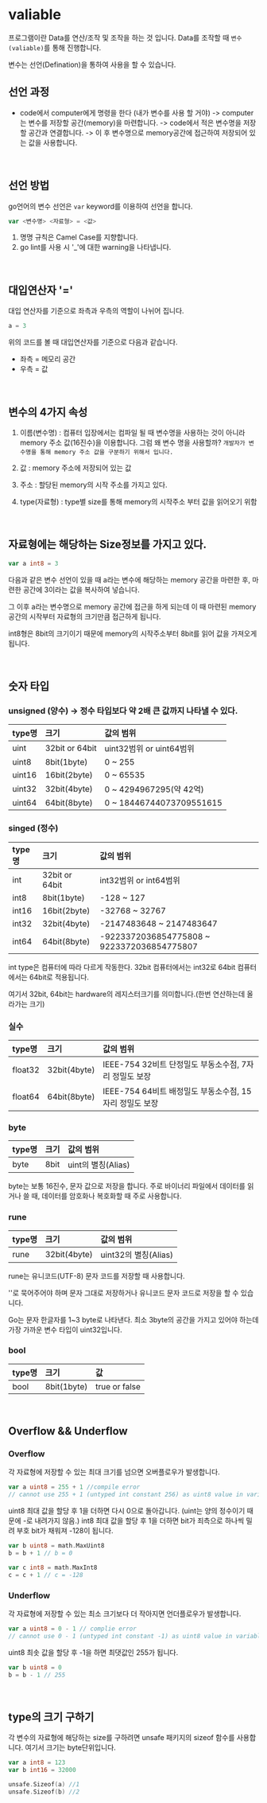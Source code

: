 valiable
===

프로그램이란 Data를 연산/조작 및 조작을 하는 것 입니다. Data를 조작할 때 `변수(valiable)`를 통해 진행합니다.

변수는 선언(Defination)을 통하여 사용을 할 수 있습니다.

## 선언 과정

- code에서 computer에게 명령을 한다 (내가 변수를 사용 할 거야) -> computer는 변수를 저장할 공간(memory)을 마련합니다. -> code에서 적은 변수명을 저장할 공간과 연결합니다. -> 이 후 변수명으로 memory공간에 접근하여 저장되어 있는 값을 사용합니다.

<br>

## 선언 방법

go언어의 변수 선언은 `var` keyword를 이용하여 선언을 합니다. 

```go
var <변수명> <자료형> = <값>
```

1. 명명 규칙은 Camel Case를 지향합니다.
2. go lint를 사용 시 '_'에 대한 warning을 나타냅니다.

<br>

## 대입연산자 '='

대입 연산자를 기준으로 좌측과 우측의 역할이 나뉘어 집니다.

```go
a = 3
```

위의 코드를 볼 때 대입연산자를 기준으로 다음과 같습니다.
- 좌측 = 메모리 공간
- 우측 = 값

<br>

## 변수의 4가지 속성

1. 이름(변수명) : 컴퓨터 입장에서는 컴파일 될 때 변수명을 사용하는 것이 아니라 memory 주소 값(16진수)을 이용합니다. 그럼 왜 변수 명을 사용할까? `개발자가 변수명을 통해 memory 주소 값을 구분하기 위해서 입니다.`

2. 값 : memory 주소에 저장되어 있는 값

3. 주소 : 할당된 memory의 시작 주소를 가지고 있다.

4. type(자료형) : type별 size를 통해 memory의 시작주소 부터 값을 읽어오기 위함

<br>

## 자료형에는 해당하는 Size정보를 가지고 있다.

```go
var a int8 = 3
```

다음과 같은 변수 선언이 있을 때 a라는 변수에 해당하는 memory 공간을 마련한 후, 마련한 공간에 3이라는 값을 복사하여 넣습니다.

그 이후 a라는 변수명으로 memory 공간에 접근을 하게 되는데 이 때 마련된 memory공간의 시작부터 자료형의 크기만큼 접근하게 됩니다.

int8형은 8bit의 크기이기 때문에 memory의 시작주소부터 8bit를 읽어 값을 가져오게 됩니다.

<br>

## 숫자 타입

### unsigned (양수) -> 정수 타입보다 약 2배 큰 값까지 나타낼 수 있다. 

| type명 | 크기 | 값의 범위 |
| :-- | :-- | :-- |
uint | 32bit or 64bit | uint32범위 or uint64범위
uint8 | 8bit(1byte) | 0 ~ 255
uint16 | 16bit(2byte) | 0 ~ 65535 
uint32 | 32bit(4byte) | 0 ~ 4294967295(약 42억)
uint64 | 64bit(8byte) | 0 ~ 18446744073709551615

### singed (정수)

| type명 | 크기 | 값의 범위 |
| :-- | :-- | :-- |
int | 32bit or 64bit | int32범위 or int64범위
int8 | 8bit(1byte) | -128 ~ 127
int16 | 16bit(2byte) | -32768 ~ 32767
int32 | 32bit(4byte) | -2147483648 ~ 2147483647
int64 | 64bit(8byte) | -9223372036854775808 ~ 9223372036854775807

int type은 컴퓨터에 따라 다르게 작동한다. 32bit 컴퓨터에서는 int32로 64bit 컴퓨터에서는 64bit로 적용됩니다.

여기서  32bit, 64bit는 hardware의 레지스터크기를 의미합니다.(한번 연산하는데 올라가는 크기)

### 실수

| type명 | 크기 | 값의 범위 |
| :-- | :-- | :-- |
float32 | 32bit(4byte) | IEEE-754 32비트 단정밀도 부동소수점, 7자리 정밀도 보장
float64 | 64bit(8byte) | IEEE-754 64비트 배정밀도 부동소수점, 15자리 정밀도 보장

### byte

| type명 | 크기 | 값의 범위 |
| :-- | :-- | :-- |
byte | 8bit | uint의 별칭(Alias)

byte는 보통 16진수, 문자 값으로 저장을 합니다. 주로 바이너리 파일에서 데이터를 읽거나 쓸 때, 데이터를 암호화나 복호화할 때 주로 사용합니다.

### rune

| type명 | 크기 | 값의 범위 |
| :-- | :-- | :-- |
rune | 32bit(4byte) | uint32의 별칭(Alias)

rune는 유니코드(UTF-8) 문자 코드를 저장할 때 사용합니다.

''로 묵어주어야 하며 문자 그대로 저장하거나 유니코드 문자 코드로 저장을 할 수 있습니다.

Go는 문자 한글자를 1~3 byte로 나타낸다. 최소 3byte의 공간을 가지고 있어야 하는데 가장 가까운 변수 타입이 uint32입니다.

### bool

| type명 | 크기 | 값 |
| :-- | :-- | :-- |
bool | 8bit(1byte) | true or false

<br>

## Overflow && Underflow

### Overflow

각 자료형에 저장할 수 있는 최대 크기를 넘으면 오버플로우가 발생합니다.
```go
var a uint8 = 255 + 1 //compile error
// cannot use 255 + 1 (untyped int constant 256) as uint8 value in variable declaration (overflows)
```

uint8 최대 값을 할당 후 1을 더하면 다시 0으로 돌아갑니다. (uint는 양의 정수이기 때문에 -로 내려가지 않음.)
int8 최대 값을 할당 후 1을 더하면 bit가 죄측으로 하나씩 밀려 부호 bit가 채워져 -128이 됩니다.
```go
var b uint8 = math.MaxUint8
b = b + 1 // b = 0

var c int8 = math.MaxInt8
c = c + 1 // c = -128
```

### Underflow

각 자료형에 저장할 수 있는 최소 크기보다 더 작아지면 언더플로우가 발생합니다.

```go
var a uint8 = 0 - 1 // complie error
// cannot use 0 - 1 (untyped int constant -1) as uint8 value in variable declaration (overflows)
```
uint8 최솟 값을 할당 후 -1을 하면 최댓값인 255가 됩니다.

```go
var b uint8 = 0
b = b - 1 // 255
```

<br>

## type의 크기 구하기

각 변수의 자료형에 해당하는 size를 구하려면 unsafe 패키지의 sizeof 함수를 사용합니다. 여기서 크기는 byte단위입니다.

```go
var a int8 = 123
var b int16 = 32000

unsafe.Sizeof(a) //1
unsafe.Sizeof(b) //2
```






